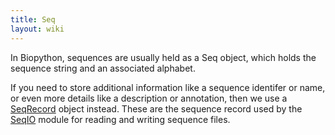 ```yaml
---
title: Seq
layout: wiki
---
```


In Biopython, sequences are usually held as a Seq object, which holds
the sequence string and an associated alphabet.

If you need to store additional information like a sequence identifer or
name, or even more details like a description or annotation, then we use
a [SeqRecord](SeqRecord "wikilink") object instead. These are the
sequence record used by the [SeqIO](SeqIO "wikilink") module for reading
and writing sequence files.
